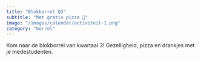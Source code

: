 ```yaml
---
title: "Blokborrel Q3"
subtitle: "Met gratis pizza 🍕"
image: "/images/calendar/activiteit-1.png"
category: "borrel"
---
```


Kom naar de blokborrel van kwartaal 3! Gezelligheid, pizza en drankjes met je medestudenten.